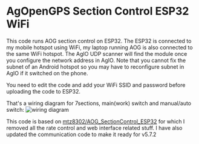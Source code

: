 # AgOpenGPS Section Control ESP32 WiFi
This code runs AOG section control on ESP32. 
The ESP32 is connected to my mobile hotspot using WiFi, my laptop running AOG is also connected to the same WiFi hotspot. The AgIO UDP scanner will find the module once you configure the network address in AgIO. Note that you cannot fix the subnet of an Android hotspot so you may have to reconfigure subnet in AgIO if it switched on the phone.

You need to edit the code and add your WiFi SSID and password before uploading the code to ESP32.

That's a wiring diagram for 7sections, main(work) switch and manual/auto switch:
![wiring diagram](https://github.com/gg1212/AgOpenGPS_SectionControl_ESP32/tree/main/AOG_SectionControl_ESP32_wifi/Images/esp32_wiring_diagram.png")


This code is based on [mtz8302/AOG_SectionControl_ESP32](https://github.com/mtz8302/AOG_SectionControl_ESP32) for which I removed all the rate control and web interface related stuff. I have also updated the communication code to make it ready for v5.7.2